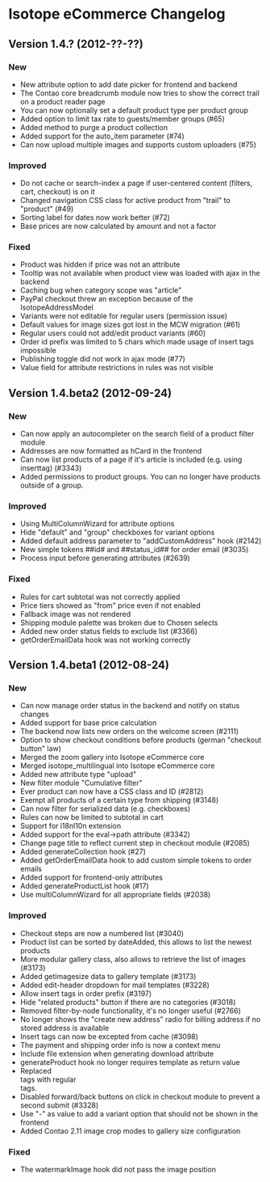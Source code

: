 Isotope eCommerce Changelog
===========================

Version 1.4.? (2012-??-??)
------------------------------

### New
- New attribute option to add date picker for frontend and backend
- The Contao core breadcrumb module now tries to show the correct trail on a product reader page
- You can now optionally set a default product type per product group
- Added option to limit tax rate to guests/member groups (#65)
- Added method to purge a product collection
- Added support for the auto_item parameter (#74)
- Can now upload multiple images and supports custom uploaders (#75)

### Improved
- Do not cache or search-index a page if user-centered content (filters, cart, checkout) is on it
- Changed navigation CSS class for active product from "trail" to "product" (#49)
- Sorting label for dates now work better (#72)
- Base prices are now calculated by amount and not a factor

### Fixed
- Product was hidden if price was not an attribute
- Tooltip was not available when product view was loaded with ajax in the backend
- Caching bug when category scope was "article"
- PayPal checkout threw an exception because of the IsotopeAddressModel
- Variants were not editable for regular users (permission issue)
- Default values for image sizes got lost in the MCW migration (#61)
- Regular users could not add/edit product variants (#60)
- Order id prefix was limited to 5 chars which made usage of insert tags impossible
- Publishing toggle did not work in ajax mode (#77)
- Value field for attribute restrictions in rules was not visible


Version 1.4.beta2 (2012-09-24)
------------------------------

### New
- Can now apply an autocompleter on the search field of a product filter module
- Addresses are now formatted as hCard in the frontend
- Can now list products of a page if it's article is included (e.g. using inserttag) (#3343)
- Added permissions to product groups. You can no longer have products outside of a group.

### Improved
- Using MultiColumnWizard for attribute options
- Hide "default" and "group" checkboxes for variant options
- Added default address parameter to "addCustomAddress" hook (#2142)
- New simple tokens ##id# and ##status_id## for order email (#3035)
- Process input before generating attributes (#2639)

### Fixed
- Rules for cart subtotal was not correctly applied
- Price tiers showed as "from" price even if not enabled
- Fallback image was not rendered
- Shipping module palette was broken due to Chosen selects
- Added new order status fields to exclude list (#3366)
- getOrderEmailData hook was not working correctly


Version 1.4.beta1 (2012-08-24)
------------------------------

### New
- Can now manage order status in the backend and notify on status changes
- Added support for base price calculation
- The backend now lists new orders on the welcome screen (#2111)
- Option to show checkout conditions before products (german "checkout button" law)
- Merged the zoom gallery into Isotope eCommerce core
- Merged isotope_multilingual into Isotope eCommerce core
- Added new attribute type "upload"
- New filter module "Cumulative filter"
- Ever product can now have a CSS class and ID (#2812)
- Exempt all products of a certain type from shipping (#3148)
- Can now filter for serialized data (e.g. checkboxes)
- Rules can now be limited to subtotal in cart
- Support for i18nl10n extension
- Added support for the eval->path attribute (#3342)
- Change page title to reflect current step in checkout module (#2085)
- Added generateCollection hook (#27)
- Added getOrderEmailData hook to add custom simple tokens to order emails
- Added support for frontend-only attributes
- Added generateProductList hook (#17)
- Use multiColumnWizard for all appropriate fields (#2038)

### Improved
- Checkout steps are now a numbered list (#3040)
- Product list can be sorted by dateAdded, this allows to list the newest products
- More modular gallery class, also allows to retrieve the list of images (#3173)
- Added getimagesize data to gallery template (#3173)
- Added edit-header dropdown for mail templates (#3228)
- Allow insert tags in order prefix (#3197)
- Hide "related products" button if there are no categories (#3018)
- Removed filter-by-node functionality, it's no longer useful (#2766)
- No longer shows the "create new address" radio for billing address if no stored address is available
- Insert tags can now be excepted from cache (#3098)
- The payment and shipping order info is now a context menu
- Include file extension when generating download attribute
- generateProduct hook no longer requires template as return value
- Replaced <section> tags with regular <div> tags.
- Disabled forward/back buttons on click in checkout module to prevent a second submit (#3328)
- Use "-" as value to add a variant option that should not be shown in the frontend
- Added Contao 2.11 image crop modes to gallery size configuration

### Fixed
- The watermarkImage hook did not pass the image position
